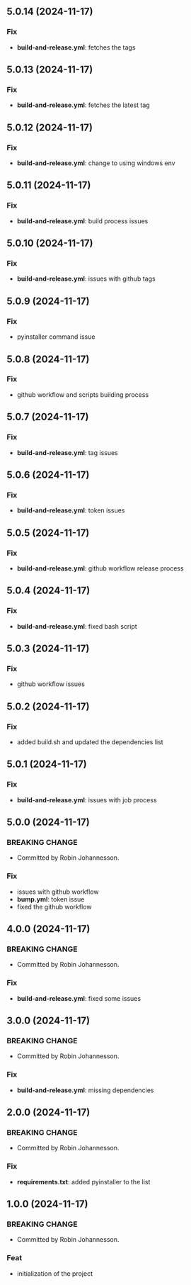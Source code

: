 ## 5.0.14 (2024-11-17)

### Fix

- **build-and-release.yml**: fetches the tags

## 5.0.13 (2024-11-17)

### Fix

- **build-and-release.yml**: fetches the latest tag

## 5.0.12 (2024-11-17)

### Fix

- **build-and-release.yml**: change to using windows env

## 5.0.11 (2024-11-17)

### Fix

- **build-and-release.yml**: build process issues

## 5.0.10 (2024-11-17)

### Fix

- **build-and-release.yml**: issues with github tags

## 5.0.9 (2024-11-17)

### Fix

- pyinstaller command issue

## 5.0.8 (2024-11-17)

### Fix

- github workflow and scripts building process

## 5.0.7 (2024-11-17)

### Fix

- **build-and-release.yml**: tag issues

## 5.0.6 (2024-11-17)

### Fix

- **build-and-release.yml**: token issues

## 5.0.5 (2024-11-17)

### Fix

- **build-and-release.yml**: github workflow release process

## 5.0.4 (2024-11-17)

### Fix

- **build-and-release.yml**: fixed bash script

## 5.0.3 (2024-11-17)

### Fix

- github workflow issues

## 5.0.2 (2024-11-17)

### Fix

- added build.sh and updated the dependencies list

## 5.0.1 (2024-11-17)

### Fix

- **build-and-release.yml**: issues with job process

## 5.0.0 (2024-11-17)

### BREAKING CHANGE

- Committed by Robin Johannesson.

### Fix

- issues with github workflow
- **bump.yml**: token issue
- fixed the github workflow

## 4.0.0 (2024-11-17)

### BREAKING CHANGE

- Committed by Robin Johannesson.

### Fix

- **build-and-release.yml**: fixed some issues

## 3.0.0 (2024-11-17)

### BREAKING CHANGE

- Committed by Robin Johannesson.

### Fix

- **build-and-release.yml**: missing dependencies

## 2.0.0 (2024-11-17)

### BREAKING CHANGE

- Committed by Robin Johannesson.

### Fix

- **requirements.txt**: added pyinstaller to the list

## 1.0.0 (2024-11-17)

### BREAKING CHANGE

- Committed by Robin Johannesson.

### Feat

- initialization of the project
